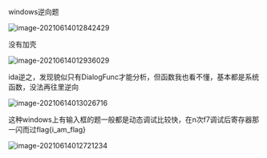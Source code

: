 

windows逆向题

![image-20210614012842429](https://tva1.sinaimg.cn/large/008i3skNly1grh5ka3chzj30oq0dsq4k.jpg)

没有加壳

![image-20210614012936029](https://tva1.sinaimg.cn/large/008i3skNly1grh5l7g7a1j30tu0f4ae3.jpg)

ida逆之，发现貌似只有DialogFunc才能分析，但函数我也看不懂，基本都是系统函数，没法再往里逆向

![image-20210614013026716](https://tva1.sinaimg.cn/large/008i3skNly1grh5m3f9b5j319y0u0k9i.jpg)

这种windows上有输入框的题一般都是动态调试比较快，在n次f7调试后寄存器那一闪而过flag{i_am_flag}

![image-20210614012721234](https://tva1.sinaimg.cn/large/008i3skNly1grh5iw3p1sj30yc0lgk3d.jpg)